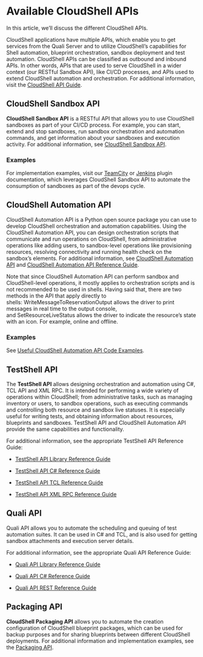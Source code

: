 # Available CloudShell APIs

In this article, we’ll discuss the different CloudShell APIs.

CloudShell applications have multiple APIs, which enable you to get services from the Quali Server and to utilize CloudShell’s capabilities for Shell automation, blueprint orchestration, sandbox deployment and test automation. CloudShell APIs can be classified as outbound and inbound APIs. In other words, APIs that are used to serve CloudShell in a wider context (our RESTful Sandbox API), like CI/CD processes, and APIs used to extend CloudShell automation and orchestration. For additional information, visit the [CloudShell API Guide](../../api-guide/cs-api-overview.md).

## CloudShell Sandbox API

**CloudShell Sandbox API** is a RESTful API that allows you to use CloudShell sandboxes as part of your CI/CD process. For example, you can start, extend and stop sandboxes, run sandbox orchestration and automation commands, and get information about your sandboxes and execution activity. For additional information, see [CloudShell Sandbox API](../../api-guide/cs-sandbox-api/index.md).

### Examples

For implementation examples, visit our [TeamCity](https://github.com/QualiSystems/Sandbox-TeamCIty-Plugin/blob/master/README.md) or [Jenkins](https://plugins.jenkins.io/cloudshell-sandbox) plugin documentation, which leverages CloudShell Sandbox API to automate the consumption of sandboxes as part of the devops cycle.

## CloudShell Automation API

CloudShell Automation API is a Python open source package you can use to develop CloudShell orchestration and automation capabilities. Using the CloudShell Automation API, you can design orchestration scripts that communicate and run operations on CloudShell, from administrative operations like adding users, to sandbox-level operations like provisioning resources, resolving connectivity and running health check on the sandbox’s elements. For additional information, see [CloudShell Automation API](../../api-guide/shell-dev-blueprint-design-api/cs-automation-api.md) and [CloudShell Automation API Reference Guide](pathname:///api-docs/2023.3/Python-API).

Note that since CloudShell Automation API can perform sandbox and CloudShell\-level operations, it mostly applies to orchestration scripts and is not recommended to be used in shells. Having said that, there are two methods in the API that apply directly to shells: WriteMessageToReservationOutput allows the driver to print messages in real time to the output console, and SetResourceLiveStatus allows the driver to indicate the resource’s state with an icon. For example, online and offline.

### Examples

See [Useful CloudShell Automation API Code Examples](./available-cs-api/useful-cs-api-examples/).

## TestShell API

The **TestShell API** allows designing orchestration and automation using C#, TCL API and XML RPC. It is intended for performing a wide variety of operations within CloudShell; from administrative tasks, such as managing inventory or users, to sandbox operations, such as executing commands and controlling both resource and sandbox live statuses. It is especially useful for writing tests, and obtaining information about resources, blueprints and sandboxes. TestShell API and CloudShell Automation API provide the same capabilities and functionality.

For additional information, see the appropriate TestShell API Reference Guide:

- [TestShell API Library Reference Guide](pathname:///api-docs/2023.3/testshell-api/TestShell%20API%20Library.html)
    
- [TestShell API C# Reference Guide](pathname:///api-docs/2023.3/testshell-api/TestShell%20cSharp%20API.html)
    
- [TestShell API TCL Reference Guide](pathname:///api-docs/2023.3/testshell-api/TestShell%20TCL%20API.html)
    
- [TestShell API XML RPC Reference Guide](pathname:///api-docs/2023.3/testshell-api/TestShell%20XML%20RPC%20API.html)
    

## Quali API

Quali API allows you to automate the scheduling and queuing of test automation suites. It can be used in C# and TCL, and is also used for getting sandbox attachments and execution server details.

For additional information, see the appropriate Quali API Reference Guide:

- [Quali API Library Reference Guide](pathname:///api-docs/2023.3/quali-api/Quali%20API%20Library.html)
    
- [Quali API C# Reference Guide](pathname:///api-docs/2023.3/quali-api/Quali%20cSharp%20API.html)
    
- [Quali API REST Reference Guide](pathname:///api-docs/2023.3/quali-api/Quali%20REST%20API.html)
    

## Packaging API

**CloudShell Packaging API** allows you to automate the creation configuration of CloudShell blueprint packages, which can be used for backup purposes and for sharing blueprints between different CloudShell deployments. For additional information and implementation examples, see the [Packaging API](../../api-guide/packaging-api/index.md).